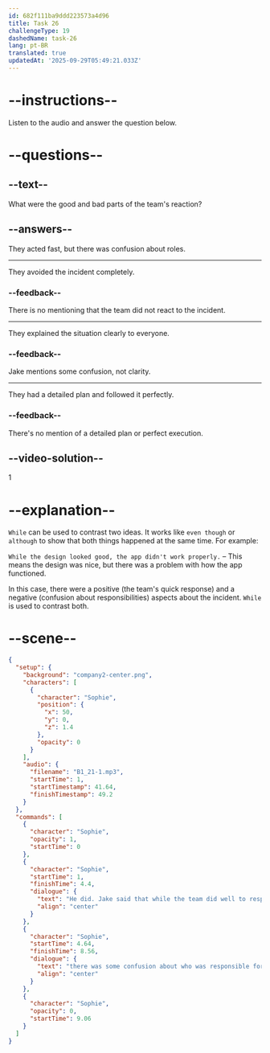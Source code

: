 ```yaml
---
id: 682f111ba9ddd223573a4d96
title: Task 26
challengeType: 19
dashedName: task-26
lang: pt-BR
translated: true
updatedAt: '2025-09-29T05:49:21.033Z'
---
```


<!-- (Audio) Sophie: He did. Jake said that while the team did well to respond quickly, there was some confusion about who was responsible for what during the incident. -->

# --instructions--

Listen to the audio and answer the question below.

# --questions--

## --text--

What were the good and bad parts of the team's reaction?

## --answers--

They acted fast, but there was confusion about roles.

---

They avoided the incident completely.

### --feedback--

There is no mentioning that the team did not react to the incident.

---

They explained the situation clearly to everyone.

### --feedback--

Jake mentions some confusion, not clarity.

---

They had a detailed plan and followed it perfectly.

### --feedback--

There's no mention of a detailed plan or perfect execution.

## --video-solution--

1

# --explanation--

`While` can be used to contrast two ideas. It works like `even though` or `although` to show that both things happened at the same time. For example:

`While the design looked good, the app didn't work properly.` – This means the design was nice, but there was a problem with how the app functioned.

In this case, there were a positive (the team's quick response) and a negative (confusion about responsibilities) aspects about the incident. `While` is used to contrast both.

# --scene--

```json
{
  "setup": {
    "background": "company2-center.png",
    "characters": [
      {
        "character": "Sophie",
        "position": {
          "x": 50,
          "y": 0,
          "z": 1.4
        },
        "opacity": 0
      }
    ],
    "audio": {
      "filename": "B1_21-1.mp3",
      "startTime": 1,
      "startTimestamp": 41.64,
      "finishTimestamp": 49.2
    }
  },
  "commands": [
    {
      "character": "Sophie",
      "opacity": 1,
      "startTime": 0
    },
    {
      "character": "Sophie",
      "startTime": 1,
      "finishTime": 4.4,
      "dialogue": {
        "text": "He did. Jake said that while the team did well to respond quickly,",
        "align": "center"
      }
    },
    {
      "character": "Sophie",
      "startTime": 4.64,
      "finishTime": 8.56,
      "dialogue": {
        "text": "there was some confusion about who was responsible for what during the incident.",
        "align": "center"
      }
    },
    {
      "character": "Sophie",
      "opacity": 0,
      "startTime": 9.06
    }
  ]
}
```
